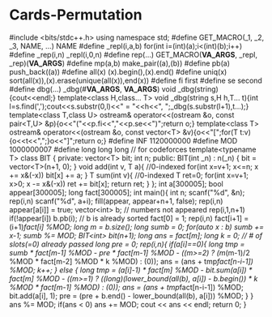 # Cards-Permutation
#include &lt;bits/stdc++.h>  using namespace std;  #define GET_MACRO(_1, _2, _3, NAME, ...) NAME #define _repl(i,a,b) for(int i=(int)(a);i&lt;(int)(b);i++) #define _rep(i,n) _repl(i,0,n) #define rep(...) GET_MACRO(__VA_ARGS__, _repl, _rep)(__VA_ARGS__) #define mp(a,b) make_pair((a),(b)) #define pb(a) push_back((a)) #define all(x) (x).begin(),(x).end() #define uniq(x) sort(all(x)),(x).erase(unique(all(x)),end(x)) #define fi first #define se second #define dbg(...) _dbg(#__VA_ARGS__, __VA_ARGS__) void _dbg(string){cout&lt;&lt;endl;} template&lt;class H,class... T> void _dbg(string s,H h,T... t){int l=s.find(',');cout&lt;&lt;s.substr(0,l)&lt;&lt;" = "&lt;&lt;h&lt;&lt;", ";_dbg(s.substr(l+1),t...);} template&lt;class T,class U> ostream&amp; operator&lt;&lt;(ostream &amp;o, const pair&lt;T,U> &amp;p){o&lt;&lt;"("&lt;&lt;p.fi&lt;&lt;","&lt;&lt;p.se&lt;&lt;")";return o;} template&lt;class T> ostream&amp; operator&lt;&lt;(ostream &amp;o, const vector&lt;T> &amp;v){o&lt;&lt;"[";for(T t:v){o&lt;&lt;t&lt;&lt;",";}o&lt;&lt;"]";return o;}  #define INF 1120000000 #define MOD 1000000007 #define long long long // for codeforces  template&lt;typename T> class BIT { private:   vector&lt;T> bit;   int n; public:   BIT(int _n) : n(_n) {     bit = vector&lt;T>(n+1, 0);   }   void add(int v, T a){ //0-indexed     for(int x=v+1; x&lt;=n; x += x&amp;(-x)) bit[x] += a;   }   T sum(int v){ //0-indexed     T ret=0;     for(int x=v+1; x>0; x -= x&amp;(-x)) ret += bit[x];     return ret;   } };  int a[300005]; bool appear[300005]; long fact[300005];  int main(){   int n;   scanf("%d", &amp;n);   rep(i,n) scanf("%d", a+i);    fill(appear, appear+n+1, false);   rep(i,n) appear[a[i]] = true;   vector&lt;int> b; // numbers not appeared   rep(i,1,n+1) if(!appear[i]) b.pb(i);   // b is already sorted    fact[0] = 1;   rep(i,n) fact[i+1] = (i+1)*fact[i] %MOD;    long m = b.size();   long sumb = 0;   for(auto x : b) sumb += x-1;   sumb %= MOD;   BIT&lt;int> bit(n+1);   long ans = fact[m];   long k = 0; // # of slots(=0) already passed   long pre = 0;   rep(i,n){     if(a[i]==0){       long tmp = sumb * fact[m-1] %MOD                 - pre * fact[m-1] %MOD                 - ((m>=2) ? (m*(m-1)/2 %MOD * fact[m-2] %MOD * k %MOD) : (0));        ans = (ans + tmp*fact[n-i-1]) %MOD;       k++;     }     else {       long tmp = (a[i]-1) * fact[m] %MOD                 - bit.sum(a[i]) * fact[m] %MOD                 - ((m>=1) ? ((long)(lower_bound(all(b), a[i]) - b.begin()) * k %MOD * fact[m-1] %MOD) : (0));        ans = (ans + tmp*fact[n-i-1]) %MOD;       bit.add(a[i], 1);       pre = (pre + b.end() - lower_bound(all(b), a[i])) %MOD;     }   }    ans %= MOD;   if(ans &lt; 0) ans += MOD;    cout &lt;&lt; ans &lt;&lt; endl;    return 0; }
